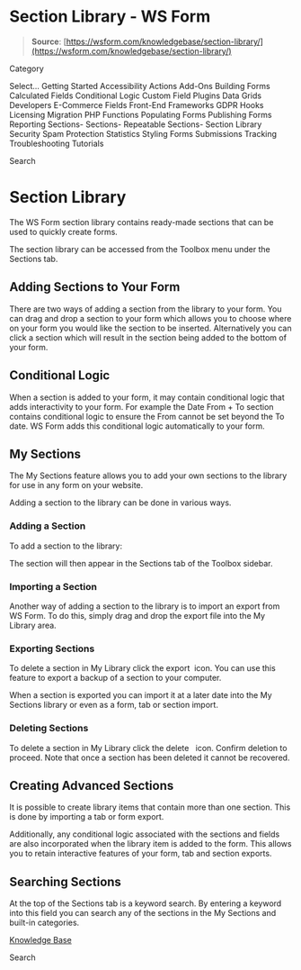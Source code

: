 # Section Library - WS Form

> **Source**: [https://wsform.com/knowledgebase/section-library/](https://wsform.com/knowledgebase/section-library/)


Category

Select...
 Getting Started Accessibility Actions Add-Ons Building Forms Calculated Fields Conditional Logic Custom Field Plugins Data Grids Developers E-Commerce Fields Front-End Frameworks GDPR Hooks Licensing Migration PHP Functions Populating Forms Publishing Forms Reporting Sections- Sections- Repeatable Sections- Section Library Security Spam Protection Statistics Styling Forms Submissions Tracking Troubleshooting Tutorials

Search

# Section Library

The WS Form section library contains ready-made sections that can be used to quickly create forms.

The section library can be accessed from the Toolbox menu under the Sections tab.

## Adding Sections to Your Form

There are two ways of adding a section from the library to your form. You can drag and drop a section to your form which allows you to choose where on your form you would like the section to be inserted. Alternatively you can click a section which will result in the section being added to the bottom of your form.

## Conditional Logic

When a section is added to your form, it may contain conditional logic that adds interactivity to your form. For example the Date From + To section contains conditional logic to ensure the From cannot be set beyond the To date. WS Form adds this conditional logic automatically to your form.

## My Sections

The My Sections feature allows you to add your own sections to the library for use in any form on your website.

Adding a section to the library can be done in various ways.

### Adding a Section

To add a section to the library:

The section will then appear in the Sections tab of the Toolbox sidebar.

### Importing a Section

Another way of adding a section to the library is to import an export from WS Form. To do this, simply drag and drop the export file into the My Library area.

### Exporting Sections

To delete a section in My Library click the export  icon. You can use this feature to export a backup of a section to your computer.

When a section is exported you can import it at a later date into the My Sections library or even as a form, tab or section import.

### Deleting Sections

To delete a section in My Library click the delete   icon. Confirm deletion to proceed. Note that once a section has been deleted it cannot be recovered.

## Creating Advanced Sections

It is possible to create library items that contain more than one section. This is done by importing a tab or form export.

Additionally, any conditional logic associated with the sections and fields are also incorporated when the library item is added to the form. This allows you to retain interactive features of your form, tab and section exports.

## Searching Sections

At the top of the Sections tab is a keyword search. By entering a keyword into this field you can search any of the sections in the My Sections and built-in categories.

 

[Knowledge Base](https://wsform.com/knowledgebase/)

Search

